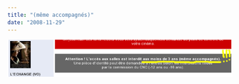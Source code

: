 ```yaml
---
title: "(même accompagnés)"
date: "2008-11-29"
---
```


[![](images/ugc.png "ugc")](http://blog.smwhr.net/wp-content/uploads/2008/11/ugc.png)
